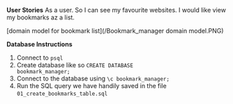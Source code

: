 **User Stories**
As a user.
So I can see my favourite websites.
I would like view my bookmarks az a list.

[domain model for bookmark list](/Bookmark_manager domain model.PNG)

**Database Instructions**

1. Connect to <code>psql</code>
2. Create database like so <code>CREATE DATABASE bookmark_manager;</code>
3. Connect to the database using <code>\c bookmark_manager;</code>
4. Run the SQL query we have handily saved in the file <code>01_create_bookmarks_table.sql</code>
